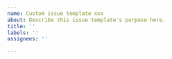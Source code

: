 ```yaml
---
name: Custom issue template xxx
about: Describe this issue template's purpose here.
title: ''
labels: ''
assignees: ''

---
```



